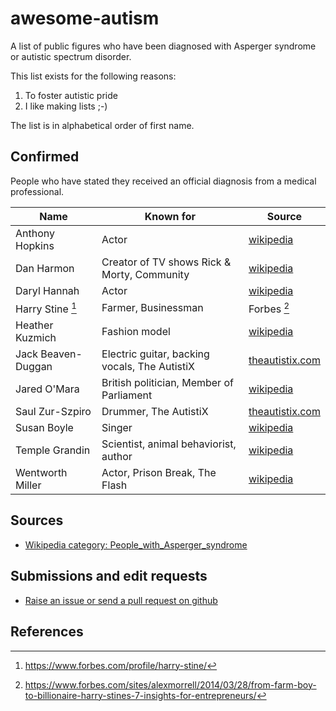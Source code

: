 # awesome-autism

A list of public figures who have been diagnosed with Asperger syndrome or autistic spectrum disorder.

This list exists for the following reasons:

1. To foster autistic pride
2. I like making lists ;-)

The list is in alphabetical order of first name.

## Confirmed

People who have stated they received an official diagnosis from a medical professional.

| Name               | Known for                             | Source                                                              |
| ------------------ | ------------------------------------- | ------------------------------------------------------------------- |
| Anthony Hopkins    | Actor                                 | [wikipedia](https://en.wikipedia.org/wiki/Anthony_Hopkins) |
| Dan Harmon         | Creator of TV shows Rick & Morty, Community    | [wikipedia](https://en.wikipedia.org/wiki/Dan_Harmon)       |
| Daryl Hannah       | Actor                                 | [wikipedia](https://en.wikipedia.org/wiki/Daryl_Hannah) |
| Harry Stine [^1]   | Farmer, Businessman                   | Forbes [^2] |
| Heather Kuzmich    | Fashion model                         | [wikipedia](https://en.wikipedia.org/wiki/Heather_Kuzmich) |
| Jack Beaven-Duggan | Electric guitar, backing vocals, The AutistiX | [theautistix.com](https://www.theautistix.com/)         |
| Jared O'Mara       | British politician, Member of Parliament | [wikipedia](https://en.wikipedia.org/wiki/Jared_O%27Mara) |
| Saul Zur-Szpiro    | Drummer, The AutistiX                 | [theautistix.com](https://www.theautistix.com/)                   |
| Susan Boyle        | Singer                                | [wikipedia](https://en.wikipedia.org/wiki/Susan_Boyle) |
| Temple Grandin     | Scientist, animal behaviorist, author | [wikipedia](https://en.wikipedia.org/wiki/Temple_Grandin)   |
| Wentworth Miller   | Actor, Prison Break, The Flash        | [wikipedia](https://en.wikipedia.org/wiki/Wentworth_Miller) |

## Sources

- [Wikipedia category: People_with_Asperger_syndrome](https://en.wikipedia.org/wiki/Category:People_with_Asperger_syndrome)

## Submissions and edit requests

- [Raise an issue or send a pull request on github](https://github.com/all-the-data/awesome-autism)

## References

[^1]: https://www.forbes.com/profile/harry-stine/
[^2]: https://www.forbes.com/sites/alexmorrell/2014/03/28/from-farm-boy-to-billionaire-harry-stines-7-insights-for-entrepreneurs/
